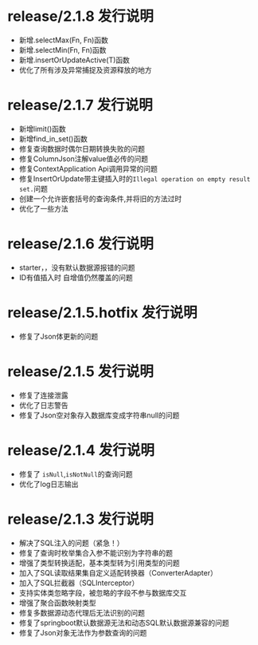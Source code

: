 # release/2.1.8 发行说明

- 新增.selectMax(Fn, Fn)函数
- 新增.selectMin(Fn, Fn)函数
- 新增.insertOrUpdateActive(T)函数
- 优化了所有涉及异常捕捉及资源释放的地方

# release/2.1.7 发行说明

- 新增limit()函数
- 新增find_in_set()函数
- 修复查询数据时偶尔日期转换失败的问题
- 修复ColumnJson注解value值必传的问题
- 修复ContextApplication Api调用异常的问题
- 修复InsertOrUpdate带主键插入时的`Illegal operation on empty result set.`问题
- 创建一个允许嵌套括号的查询条件,并将旧的方法过时
- 优化了一些方法

# release/2.1.6 发行说明

- starter，，没有默认数据源报错的问题
- ID有值插入时 自增值仍然覆盖的问题

# release/2.1.5.hotfix 发行说明

- 修复了Json体更新的问题

# release/2.1.5 发行说明

- 修复了连接泄露
- 优化了日志警告
- 修复了Json空对象存入数据库变成字符串null的问题

# release/2.1.4 发行说明

- 修复了 `isNull`,`isNotNull`的查询问题
- 优化了log日志输出

# release/2.1.3 发行说明

- 解决了SQL注入的问题（紧急！）
- 修复了查询时枚举集合入参不能识别为字符串的题
- 增强了类型转换适配，基本类型转为引用类型的问题
- 加入了SQL读取结果集自定义适配转换器（ConverterAdapter）
- 加入了SQL拦截器（SQLInterceptor）
- 支持实体类忽略字段，被忽略的字段不参与数据库交互
- 增强了聚合函数映射类型
- 修复多数据源动态代理后无法识别的问题
- 修复了springboot默认数据源无法和动态SQL默认数据源兼容的问题
- 修复了Json对象无法作为参数查询的问题
